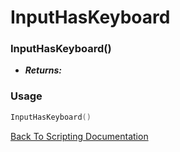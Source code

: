 # InputHasKeyboard

### InputHasKeyboard()
- ***Returns:*** 

### Usage

```Lua
InputHasKeyboard()
```


[Back To Scripting Documentation](../README.md)
